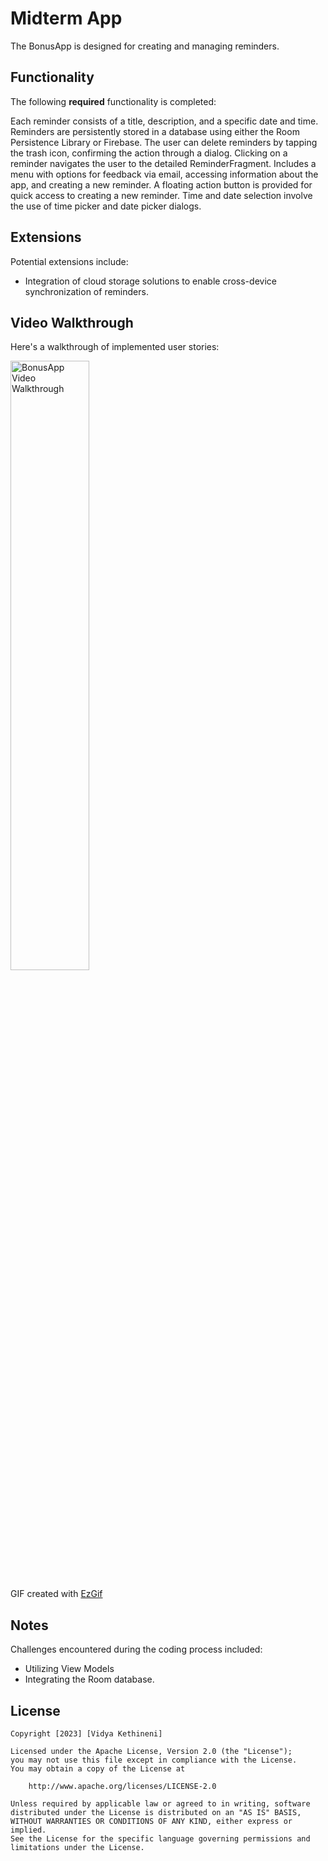 # Midterm App

The BonusApp is designed for creating and managing reminders.

## Functionality 

The following **required** functionality is completed:

Each reminder consists of a title, description, and a specific date and time.
Reminders are persistently stored in a database using either the Room Persistence Library or Firebase.
The user can delete reminders by tapping the trash icon, confirming the action through a dialog.
Clicking on a reminder navigates the user to the detailed ReminderFragment.
Includes a menu with options for feedback via email, accessing information about the app, and creating a new reminder.
A floating action button is provided for quick access to creating a new reminder.
Time and date selection involve the use of time picker and date picker dialogs.

## Extensions

Potential extensions include:
  - Integration of cloud storage solutions to enable cross-device synchronization of reminders.

## Video Walkthrough

Here's a walkthrough of implemented user stories:

<img src='BonusApp Video Walkthrough.gif' title='BonusApp Video Walkthrough' width='50%' alt='BonusApp Video Walkthrough' />

GIF created with [EzGif](https://ezgif.com/) 

## Notes

Challenges encountered during the coding process included:
  - Utilizing View Models
  - Integrating the Room database.

## License

    Copyright [2023] [Vidya Kethineni]

    Licensed under the Apache License, Version 2.0 (the "License");
    you may not use this file except in compliance with the License.
    You may obtain a copy of the License at

        http://www.apache.org/licenses/LICENSE-2.0

    Unless required by applicable law or agreed to in writing, software
    distributed under the License is distributed on an "AS IS" BASIS,
    WITHOUT WARRANTIES OR CONDITIONS OF ANY KIND, either express or implied.
    See the License for the specific language governing permissions and
    limitations under the License.
